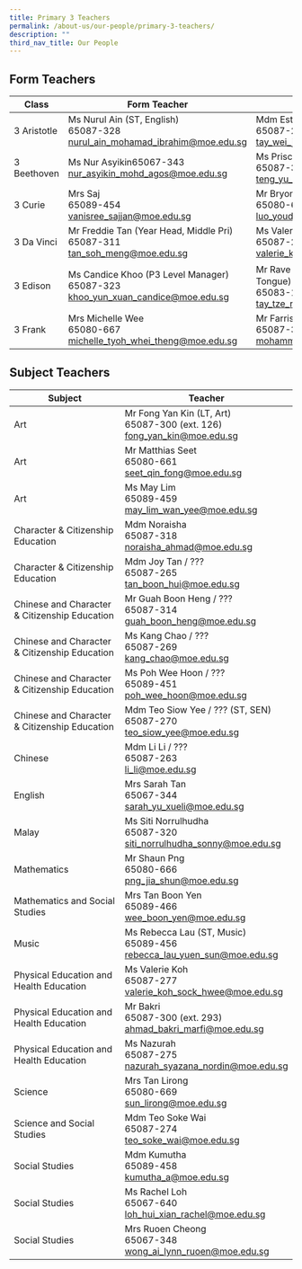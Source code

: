 ```yaml
---
title: Primary 3 Teachers
permalink: /about-us/our-people/primary-3-teachers/
description: ""
third_nav_title: Our People
---
```

Form Teachers
----------------

| Class | Form Teacher | Form Teacher |
|---|---|---|
| 3 Aristotle | Ms Nurul Ain (ST, English)<br>65087-328<br>[nurul\_ain\_mohamad\_ibrahim@moe.edu.sg](mailto:nurul_ain_mohamad_ibrahim@moe.edu.sg) | Mdm Esther Tay (LH, Science)<br>65087-274<br>[tay\_wei\_jing@moe.edu.sg](mailto:tay_wei_jing@moe.edu.sg) |
| 3 Beethoven | Ms Nur Asyikin65067-343<br>[nur\_asyikin\_mohd\_agos@moe.edu.sg](mailto:nur_asyikin_mohd_agos@moe.edu.sg) | Ms Priscilla Teng<br>65087-326<br>[teng\_yu\_hui\_priscilla@moe.edu.sg](mailto:teng_yu_hui_priscilla@moe.edu.sg) |
| 3 Curie | Mrs Saj<br>65089-454<br>[vanisree\_sajjan@moe.edu.sg](mailto:vanisree_sajjan@moe.edu.sg) | Mr Bryon Luo<br>65080-662<br>[luo\_youde\_bryon@moe.edu.sg](mailto:luo_youde_bryon@moe.edu.sg) |
| 3 Da Vinci | Mr Freddie Tan (Year Head, Middle Pri)<br>65087-311<br>[tan\_soh\_meng@moe.edu.sg](mailto:tan_soh_meng@moe.edu.sg) | Ms Valerie Koh<br>65087-277<br>[valerie\_koh\_sock\_hwee@moe.edu.sg](mailto:valerie_koh_sock_hwee@moe.edu.sg) |
| 3 Edison | Ms Candice Khoo (P3 Level Manager)<br>65087-323<br>[khoo\_yun\_xuan\_candice@moe.edu.sg](mailto:khoo_yun_xuan_candice@moe.edu.sg) | Mr Rave Tay / 戴老师 (HOD, Mother Tongue)<br>65083-172<br>[tay\_tze\_rong@moe.edu.sg](mailto:tay_tze_rong@moe.edu.sg) |
| 3 Frank | Mrs Michelle Wee<br>65080-667<br>[michelle\_tyoh\_whei\_theng@moe.edu.sg](mailto:michelle_tyoh_whei_theng@moe.edu.sg) | Mr Farris<br>65087-317<br>[mohammad\_farris\_salleh@moe.edu.sg](mailto:mohammad_farris_salleh@moe.edu.sg) |

Subject Teachers
-----------------

| Subject | Teacher |
|---|---|
| Art | Mr Fong Yan Kin (LT, Art)<br>65087-300 (ext. 126)<br>[fong_yan_kin@moe.edu.sg](mailto:fong_yan_kin@moe.edu.sg)|
| Art | Mr Matthias Seet<br>65080-661<br>[seet_qin_fong@moe.edu.sg](mailto:seet_qin_fong@moe.edu.sg)|
| Art | Ms May Lim<br>65089-459<br>[may_lim_wan_yee@moe.edu.sg](mailto:may_lim_wan_yee@moe.edu.sg)|
| Character & Citizenship Education | Mdm Noraisha<br>65087-318<br>[noraisha_ahmad@moe.edu.sg](mailto:noraisha_ahmad@moe.edu.sg)|
| Character & Citizenship Education | Mdm Joy Tan / ???<br>65087-265<br>[tan_boon_hui@moe.edu.sg](mailto:tan_boon_hui@moe.edu.sg)|
| Chinese and Character & Citizenship Education | Mr Guah Boon Heng / ???<br>65087-314<br>[guah_boon_heng@moe.edu.sg](mailto:guah_boon_heng@moe.edu.sg)|
| Chinese and Character & Citizenship Education | Ms Kang Chao / ???<br>65087-269<br>[kang_chao@moe.edu.sg](mailto:kang_chao@moe.edu.sg)|
| Chinese and Character & Citizenship Education | Ms Poh Wee Hoon / ???<br>65089-451<br>[poh_wee_hoon@moe.edu.sg](mailto:poh_wee_hoon@moe.edu.sg)|
| Chinese and Character & Citizenship Education | Mdm Teo Siow Yee / ??? (ST, SEN)<br>65087-270<br>[teo_siow_yee@moe.edu.sg](mailto:teo_siow_yee@moe.edu.sg)|
| Chinese  | Mdm Li Li / ???<br>65087-263<br>[li_li@moe.edu.sg](mailto:li_li@moe.edu.sg)|
| English | Mrs Sarah Tan<br>65067-344<br>[sarah_yu_xueli@moe.edu.sg](mailto:sarah_yu_xueli@moe.edu.sg)|
| Malay  | Ms Siti Norrulhudha<br>65087-320<br>siti_norrulhudha_sonny@moe.edu.sg  |
| Mathematics | Mr Shaun Png<br>65080-666<br>[png_jia_shun@moe.edu.sg](mailto:png_jia_shun@moe.edu.sg)|
| Mathematics and Social Studies | Mrs Tan Boon Yen<br>65089-466<br>[wee_boon_yen@moe.edu.sg](mailto:wee_boon_yen@moe.edu.sg)|
| Music | Ms Rebecca Lau (ST, Music)<br>65089-456<br>[rebecca_lau_yuen_sun@moe.edu.sg](mailto:rebecca_lau_yuen_sun@moe.edu.sg)|
| Physical Education and Health Education | Ms Valerie Koh<br>65087-277<br>[valerie_koh_sock_hwee@moe.edu.sg](mailto:valerie_koh_sock_hwee@moe.edu.sg)|
| Physical Education and Health Education | Mr Bakri<br>65087-300 (ext. 293)<br>[ahmad_bakri_marfi@moe.edu.sg](mailto:ahmad_bakri_marfi@moe.edu.sg)|
| Physical Education and Health Education | Ms Nazurah<br>65087-275<br>[nazurah_syazana_nordin@moe.edu.sg](mailto:nazurah_syazana_nordin@moe.edu.sg)|
| Science | Mrs Tan Lirong<br>65080-669<br>[sun_lirong@moe.edu.sg](mailto:sun_lirong@moe.edu.sg)|
| Science and Social Studies | Mdm Teo Soke Wai<br>65087-274<br>[teo_soke_wai@moe.edu.sg](mailto:teo_soke_wai@moe.edu.sg)|
| Social Studies | Mdm Kumutha<br>65089-458<br>[kumutha_a@moe.edu.sg](mailto:kumutha_a@moe.edu.sg)|
| Social Studies | Ms Rachel Loh<br>65067-640<br>[loh_hui_xian_rachel@moe.edu.sg](mailto:loh_hui_xian_rachel@moe.edu.sg)|
| Social Studies | Mrs Ruoen Cheong<br>65067-348<br>[wong_ai_lynn_ruoen@moe.edu.sg](mailto:wong_ai_lynn_ruoen@moe.edu.sg)|